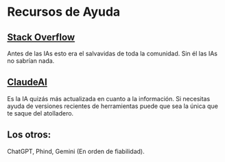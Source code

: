 # Recursos de Ayuda

## [Stack Overflow](https://stackoverflow.com/)

Antes de las IAs esto era el salvavidas de toda la comunidad. Sin él las IAs no sabrían nada.

## [ClaudeAI](https://claude.ai)

Es la IA quizás más actualizada en cuanto a la información. Si necesitas ayuda de versiones recientes de herramientas puede que sea la única que te saque del atolladero.

## Los otros:

ChatGPT, Phind, Gemini (En orden de fiabilidad).
